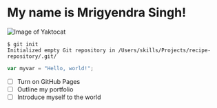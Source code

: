 # My name is Mrigyendra Singh! 
![Image of Yaktocat](https://octodex.github.com/images/yaktocat.png)
```
$ git init
Initialized empty Git repository in /Users/skills/Projects/recipe-repository/.git/
```

``` javascript
var myvar = "Hello, world!";
```

- [ ] Turn on GitHub Pages
- [ ] Outline my portfolio
- [ ] Introduce myself to the world
